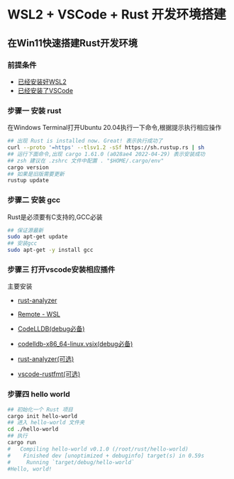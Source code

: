 # WSL2 + VSCode + Rust 开发环境搭建

## 在Win11快速搭建Rust开发环境

### 前提条件

* [已经安装好WSL2](../../docs/Productivity/wsl2-dev.md)
* [已经安装了VSCode](https://code.visualstudio.com/docs/setup/windows)

### 步骤一 安装 rust

在Windows Terminal打开Ubuntu 20.04执行一下命令,根据提示执行相应操作

```bash
## 出现 Rust is installed now. Great! 表示执行成功了
curl --proto '=https' --tlsv1.2 -sSf https://sh.rustup.rs | sh
## 运行下面命令,出现 cargo 1.61.0 (a028ae4 2022-04-29) 表示安装成功
## zsh 建议在 .zshrc 文件中配置 . "$HOME/.cargo/env"
cargo version
## 如果是旧版需要更新
rustup update
```

### 步骤二 安装 gcc

Rust是必须要有C支持的,GCC必装

```bash
## 保证源最新
sudo apt-get update
## 安装gcc
sudo apt-get -y install gcc
```

### 步骤三 打开vscode安装相应插件

主要安装

* [rust-analyzer](https://marketplace.visualstudio.com/items?itemName=rust-lang.rust-analyzer)

* [Remote - WSL](https://marketplace.visualstudio.com/items?itemName=ms-vscode-remote.remote-wsl)

* [CodeLLDB(debug必备)](https://marketplace.visualstudio.com/items?itemName=vadimcn.vscode-lldb)

* [codelldb-x86_64-linux.vsix(debug必备)](https://github.com/vadimcn/vscode-lldb/releases/download/v1.7.4/codelldb-x86_64-linux.vsix)

* [rust-analyzer(可选)](https://marketplace.visualstudio.com/items?itemName=dustypomerleau.rust-syntax)

* [vscode-rustfmt(可选)](https://marketplace.visualstudio.com/items?itemName=statiolake.vscode-rustfmt)

### 步骤四 hello world

```bash
## 初始化一个 Rust 项目
cargo init hello-world
## 进入 hello-world 文件夹
cd ./hello-world
## 执行 
cargo run
#   Compiling hello-world v0.1.0 (/root/rust/hello-world)
#    Finished dev [unoptimized + debuginfo] target(s) in 0.59s
#     Running `target/debug/hello-world`
#Hello, world!
```
